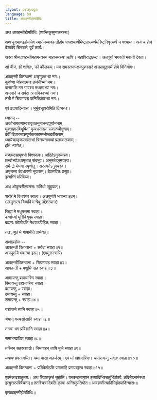 ```yaml
---
layout: prayoga
language: sa
title: आवहन्तीहोमविधिः
---
```



अथ आवहन्तीहोमविधिः (शान्तिकुसुमाकरस्थः)

अथ कूश्माण्डहोममिव स्मार्तमप्यावहन्तीहोमं
पापक्षयार्थमिष्टप्राप्त्यर्थमरिष्टनिवृत्त्यर्थं च वक्ष्यामः। अयं च होमं वैश्वदेवे चित्रबलेः पूर्वं कार्यः।

अस्य श्रीमदावहन्तीमहामन्त्रस्य माहाचमस्यः ऋषिः। महाविराट्छन्दः। अन्नपूर्णा भगवती भवानी देवता।

आं बीजं, ह्रीं शक्तिः, क्रों कीलकम्।
मम समस्तपापक्षयपुरुस्सरं अन्नसमृद्ध्यर्थे होमे विनियोगः।

आवहन्ती वितन्वाना अङ्गुष्ठाभ्यां नमः।  
कुर्वाणा चीरमात्मनः तर्जनीभ्यां नमः।  
वासाꣳसि मम गावश्च मध्यमाभ्यां नमः।  
अन्नपाने च सर्वदा अनामिकाभ्यां नमः।  
ततो मे श्रियमावह कनिष्ठिकाभ्यां नमः।

एवं हृदयादिन्यासः। भूर्भुवःसुवरोमिति दिग्बन्धः।

ध्यानम् --  
अर्काभामरुणाम्बरावृततनूमानन्दपूर्णाननाम्  
मुक्ताहारविभूषितां कुचभरानम्रां सकाञ्चीगुणाम्।  
देवीं दिव्यरसान्नपूर्णकरकामम्भोजदर्वीकराम्  
ध्यायेच्छङ्करवल्लभां त्रिनयनामम्बां प्रलम्बालकाम्॥  
इति ध्यायेत्।

यच्छन्दसामृषभो विश्वरूपः। अदितेऽनुमन्यस्व।  
छन्दोभ्योऽध्यमृतात् संबभूव। अनुमतेऽनुमयस्व।  
समेन्द्रो मेधया स्पृणोतु। सरस्वतेऽनुमयस्व।  
अमृतस्य देवधारणो भूयासम्। देवसवितः प्रसुव।  
इत्यग्निं परिषिच्य।

अथ औदुम्बरीश्चतस्रः समिधो जुहुयात्।

शरीरं मे विचर्षणꣴ स्वाहा। अन्नपूर्णायै भवान्या इदम्।  
(एवमुत्तरत्र त्रिष्वपि मन्त्रेषु उद्देशत्यागः)

जिह्वा मे मधुमत्तमा स्वाहा।  
कर्णाभ्यां भूरिविश्रुवꣴ स्वाहा।  
ब्रह्मणः कोशोऽसि मेधयाऽपिहितः स्वाहा।

ततः, श्रुतं मे गोपायेति प्रार्थयेत्॥

अथान्नहोमः --  
आवहन्ती वितन्वाना + सर्वदा स्वाहा॥१॥  
अन्नपूर्णायै भवान्या इदम्। (एवमुत्तरत्रापि)

आवहन्तीवितन्वाना + श्रियमावह स्वाहा॥२॥  
आवहन्ती + पशुभिः सह स्वाहा॥३॥  

आमायन्तु ब्रह्मचारिण स्वाहा।  
विमायन्तु ब्रह्मचारिणः स्वाहा।  
प्रमायन्तु + स्वाहा।  
दमायन्तु + स्वाहा।  
शमायन्तु + स्वाहा॥४॥

यशोजने सानि स्वाहा॥५॥

श्रेयान् वस्यसोसानि स्वाहा॥६॥

तन्त्वा भग प्रविशानि स्वाहा॥७॥

समाभगप्रविश स्वाहा॥८॥

तस्मिन् सहस्रशाखे। निभगाहन् त्वयि मृजे स्वाहा॥९॥

यथापः प्रवतायन्ति। यथा मासा अहर्जरम्।
एवं मां ब्रह्मचारिणः। धातरायन्तु सर्वतः स्वाहा॥१०॥

आवहन्ती वितन्वाना + प्रतिवेशोऽसि प्रमाभाहि प्रमापद्यस्व स्वाहा॥११॥

एवमेकादशाहुतयः। अथ स्विष्टकृतं जुहोति।
यच्छन्दसामृषभ इत्यादिभिश्चतुर्भिर्वाक्यैः
अदितेऽन्वमंस्था इत्युत्तरपरिषेचनम्॥
ततश्चित्रादिबलिं कृत्वा अग्निमुपतिष्ठेत॥
आवहन्तीत्यादिभिर्हृदयादिन्यासः॥

इत्यावहन्तीहोमविधिः॥
